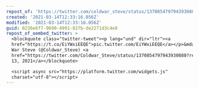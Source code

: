 ```yaml
---
repost_of: 'https://twitter.com/coldwar_steve/status/1370854797943930880?s=12'
created: '2021-03-14T12:33:16.056Z'
modified: '2021-03-14T12:33:16.056Z'
guid: 0236e6f7-9690-4991-827b-de2271d3c4e8
repost_of_oembed_twitter: >
  <blockquote class="twitter-tweet"><p lang="und" dir="ltr"><a
  href="https://t.co/EiYWxiEEQE">pic.twitter.com/EiYWxiEEQE</a></p>&mdash; Cold
  War Steve (@Coldwar_Steve) <a
  href="https://twitter.com/Coldwar_Steve/status/1370854797943930880?ref_src=twsrc%5Etfw">March
  13, 2021</a></blockquote>

  <script async src="https://platform.twitter.com/widgets.js"
  charset="utf-8"></script>
---
```

 

